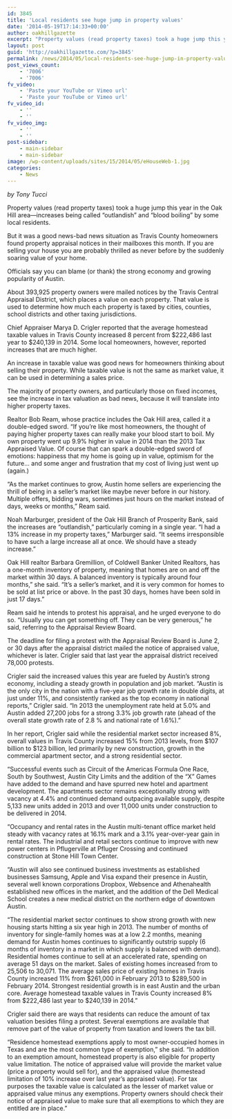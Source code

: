```yaml
---
id: 3845
title: 'Local residents see huge jump in property values'
date: '2014-05-19T17:14:33+00:00'
author: oakhillgazette
excerpt: "Property values (read property taxes) took a huge jump this year in the Oak Hill area—increases being called “outlandish” and “blood boiling” by some local residents.\n\nBut it was a good news-bad news situation as Travis County homeowners found property appraisal notices in their mailboxes this month. If you are selling your house you are probably thrilled as never before by the suddenly soaring value of your home.\n\n   Officials say you can blame (or thank) the strong economy and growing popularity of Austin."
layout: post
guid: 'http://oakhillgazette.com/?p=3845'
permalink: /news/2014/05/local-residents-see-huge-jump-in-property-values/
post_views_count:
    - '7006'
    - '7006'
fv_video:
    - 'Paste your YouTube or Vimeo url'
    - 'Paste your YouTube or Vimeo url'
fv_video_id:
    - ''
    - ''
fv_video_img:
    - ''
    - ''
post-sidebar:
    - main-sidebar
    - main-sidebar
image: /wp-content/uploads/sites/15/2014/05/eHouseWeb-1.jpg
categories:
    - News
---
```


*by Tony Tucci*

Property values (read property taxes) took a huge jump this year in the Oak Hill area—increases being called “outlandish” and “blood boiling” by some local residents.

But it was a good news-bad news situation as Travis County homeowners found property appraisal notices in their mailboxes this month. If you are selling your house you are probably thrilled as never before by the suddenly soaring value of your home.

Officials say you can blame (or thank) the strong economy and growing popularity of Austin.

About 393,925 property owners were mailed notices by the Travis Central Appraisal District, which places a value on each property. That value is used to determine how much each property is taxed by cities, counties, school districts and other taxing jurisdictions.

Chief Appraiser Marya D. Crigler reported that the average homestead taxable values in Travis County increased 8 percent from $222,486 last year to $240,139 in 2014. Some local homeowners, however, reported increases that are much higher.

An increase in taxable value was good news for homeowners thinking about selling their property. While taxable value is not the same as market value, it can be used in determining a sales price.

The majority of property owners, and particularly those on fixed incomes, see the increase in tax valuation as bad news, because it will translate into higher property taxes.

Realtor Bob Ream, whose practice includes the Oak Hill area, called it a double-edged sword. “If you’re like most homeowners, the thought of paying higher property taxes can really make your blood start to boil. My own property went up 9.9% higher in value in 2014 than the 2013 Tax Appraised Value. Of course that can spark a double-edged sword of emotions: happiness that my home is going up in value, optimism for the future… and some anger and frustration that my cost of living just went up (again.)

“As the market continues to grow, Austin home sellers are experiencing the thrill of being in a seller’s market like maybe never before in our history. Multiple offers, bidding wars, sometimes just hours on the market instead of days, weeks or months,” Ream said.

Noah Marburger, president of the Oak Hill Branch of Prosperity Bank, said the increases are “outlandish,” particularly coming in a single year. “I had a 13% increase in my property taxes,” Marburger said. “It seems irresponsible to have such a large increase all at once. We should have a steady increase.”

Oak Hill realtor Barbara Gremillion, of Coldwell Banker United Realtors, has a one-month inventory of property, meaning that homes are on and off the market within 30 days. A balanced inventory is typically around four months,” she said. “It’s a seller’s market, and it is very common for homes to be sold at list price or above. In the past 30 days, homes have been sold in just 17 days.”

Ream said he intends to protest his appraisal, and he urged everyone to do so. “Usually you can get something off. They can be very generous,” he said, referring to the Appraisal Review Board.

The deadline for filing a protest with the Appraisal Review Board is June 2, or 30 days after the appraisal district mailed the notice of appraised value, whichever is later. Crigler said that last year the appraisal district received 78,000 protests.

Crigler said the increased values this year are fueled by Austin’s strong economy, including a steady growth in population and job market. “Austin is the only city in the nation with a five-year job growth rate in double digits, at just under 11%, and consistently ranked as the top economy in national reports,” Crigler said. “In 2013 the unemployment rate held at 5.0% and Austin added 27,200 jobs for a strong 3.3% job growth rate (ahead of the overall state growth rate of 2.8 % and national rate of 1.6%).”

In her report, Crigler said while the residential market sector increased 8%, overall values in Travis County increased 15% from 2013 levels, from $107 billion to $123 billion, led primarily by new construction, growth in the commercial apartment sector, and a strong residential sector.

“Successful events such as Circuit of the Americas Formula One Race, South by Southwest, Austin City Limits and the addition of the “X” Games have added to the demand and have spurred new hotel and apartment development. The apartments sector remains exceptionally strong with vacancy at 4.4% and continued demand outpacing available supply, despite 5,133 new units added in 2013 and over 11,000 units under construction to be delivered in 2014.

“Occupancy and rental rates in the Austin multi-tenant office market held steady with vacancy rates at 16.1% mark and a 3.1% year-over-year gain in rental rates. The industrial and retail sectors continue to improve with new power centers in Pflugerville at Pfluger Crossing and continued construction at Stone Hill Town Center.

“Austin will also see continued business investments as established businesses Samsung, Apple and Visa expand their presence in Austin, several well known corporations Dropbox, Websence and Athenahealth established new offices in the market, and the addition of the Dell Medical School creates a new medical district on the northern edge of downtown Austin.

“The residential market sector continues to show strong growth with new housing starts hitting a six year high in 2013. The number of months of inventory for single-family homes was at a low 2.2 months, meaning demand for Austin homes continues to significantly outstrip supply (6 months of inventory in a market in which supply is balanced with demand). Residential homes continue to sell at an accelerated rate, spending on average 51 days on the market. Sales of existing homes increased from to 25,506 to 30,071. The average sales price of existing homes in Travis County increased 11% from $261,000 in February 2013 to $289,500 in February 2014. Strongest residential growth is in east Austin and the urban core. Average homestead taxable values in Travis County increased 8% from $222,486 last year to $240,139 in 2014.”

Crigler said there are ways that residents can reduce the amount of tax valuation besides filing a protest. Several exemptions are available that remove part of the value of property from taxation and lowers the tax bill.

“Residence homestead exemptions apply to most owner-occupied homes in Texas and are the most common type of exemption,” she said. “In addition to an exemption amount, homestead property is also eligible for property value limitation. The notice of appraised value will provide the market value (price a property would sell for), and the appraised value (homestead limitation of 10% increase over last year’s appraised value). For tax purposes the taxable value is calculated as the lesser of market value or appraised value minus any exemptions. Property owners should check their notice of appraised value to make sure that all exemptions to which they are entitled are in place.”